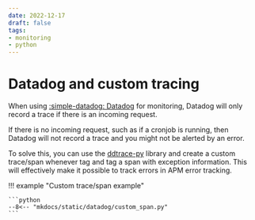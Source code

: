 ```yaml
---
date: 2022-12-17
draft: false
tags:
- monitoring
- python
---
```


# Datadog and custom tracing

When using [:simple-datadog: Datadog](https://datadog.com) for monitoring, Datadog will only record a trace if there is an incoming request.

If there is no incoming request, such as if a cronjob is running, then Datadog will not record a trace and you might not be alerted by an error.

To solve this, you can use the [ddtrace-py](https://github.com/DataDog/dd-trace-py) library and create a custom trace/span whenever tag and tag a span with exception information. This will effectively make it possible to track errors in APM error tracking.

<!-- more -->

!!! example "Custom trace/span example"

    ```python
    --8<-- "mkdocs/static/datadog/custom_span.py"
    ```
